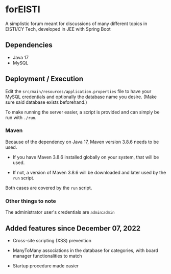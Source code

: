 # forEISTI

A simplistic forum meant for discussions of many different topics in EISTI/CY Tech, developed in JEE with Spring Boot

## Dependencies

- Java 17
- MySQL

## Deployment / Execution

Edit the `src/main/resources/application.properties` file to have your MySQL credentials and optionally the database name you desire. (Make sure said database exists beforehand.)

To make running the server easier, a script is provided and can simply be run with `./run`.

### Maven

Because of the dependency on Java 17, Maven version 3.8.6 needs to be used.

- If you have Maven 3.8.6 installed globally on your system, that will be used.

- If not, a version of Maven 3.8.6 will be downloaded and later used by the `run` script.

Both cases are covered by the `run` script.

### Other things to note

The administrator user's credentials are `admin`:`admin`

## Added features since December 07, 2022

- Cross-site scripting (XSS) prevention

- ManyToMany associations in the database for categories, with board manager functionalities to match

- Startup procedure made easier
